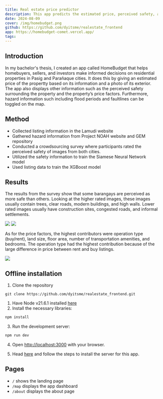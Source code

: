 ```yaml
---
title: Real estate price predictor
description: This app predicts the estimated price, perceived safety, and price factors of a property within Pasig and Parañaque cities.
date: 2024-08-09
cover: /img/homebudget.png
github: https://github.com/dyitsme/realestate_frontend
app: https://homebudget-comet.vercel.app/
tags:
---
```


## Introduction 
In my bachelor's thesis, I created an app called HomeBudget that helps homebuyers, sellers, and investors make informed decisions on residential properties in Pasig and Parañaque cities. It does this by giving an estimated price of the propertty based on its information and a photo of its exterior. The app also displays other information such as the perceived safety surrounding the property and the property’s price factors. Furthermore, hazard information such including flood periods and faultlines can be toggled on the map.


## Method
- Collected listing information in the Lamudi website
- Gathered hazard information from Project NOAH website and GEM repository
- Conducted a crowdsourcing survey where participants rated the perceived safety of images from both cities.
- Utilized the safety information to train the Siamese Neural Network model
- Used listing data to train the XGBoost model


## Results

The results from the survey show that some barangays are perceived as more safe than others. Looking at the higher rated images, these images usually contain trees, clear roads, modern buildings, and high walls. Lower rated images usually have construction sites, congested roads, and informal settlements.

<img src="/img/safety_scores.png"/>

<img src="/img/high_low_rated.png"/>

As for the price factors, the highest contributors were operation type (buy/rent), land size, floor area, number of transportation amenities, and bedrooms. The operation type had the highest contribution because of the large difference in price between rent and buy listings.

<img src="/img/price_factors.png" class=""/>


## Offline installation
1. Clone the repository
```
git clone https://github.com/dyitsme/realestate_frontend.git
```
1. Have Node v21.6.1 installed [here](https://nodejs.org/en) 
2. Install the necessary libraries:

```bash
npm install
```
3. Run the development server:

```bash
npm run dev
```

4. Open [http://localhost:3000](http://localhost:3000) with your browser.

5. Head [here](https://github.com/dyitsme/realestate_backend) and follow the steps to install the server for this app.

## Pages
- `/` shows the landing page
- `/map` displays the app dashboard
- `/about` displays the about page